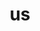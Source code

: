 ---
pid: MX180
title: us
location_transcription: City Hall
zipcode: '19139'
outside_phl: 
neighborhood: Walnut Hill
age: '27'
age_range: 20-29
instagram: 
image_file_name: MX_180.jpg
proposal_transcription: |-
  [6 figures with Bench between]
  Jewish, Muslims, Christian, Brown, Black, White
topic: Inclusivity,Politics,Social Justice,Unity
topic_summary: 0, 0, 0, 0
type: Image
keywords_other: diversity
credit: Tianna Davis
image_labels: 
twitter: 
facebook: 
permalink: "/monuments/mx180/"
layout: item-page
---